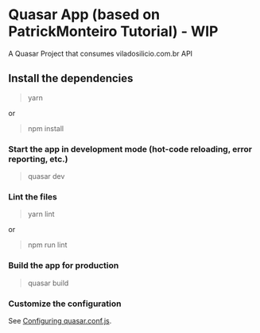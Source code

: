 # Quasar App (based on PatrickMonteiro Tutorial) - WIP

A Quasar Project that consumes viladosilicio.com.br API

## Install the dependencies

> yarn

or

> npm install

### Start the app in development mode (hot-code reloading, error reporting, etc.)

> quasar dev

### Lint the files

> yarn lint

or

> npm run lint

### Build the app for production

> quasar build

### Customize the configuration

See [Configuring quasar.conf.js](https://v1.quasar.dev/quasar-cli/quasar-conf-js).

